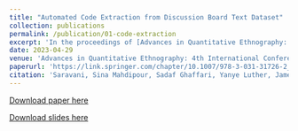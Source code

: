 ```yaml
---
title: "Automated Code Extraction from Discussion Board Text Dataset"
collection: publications
permalink: /publication/01-code-extraction
excerpt: 'In the proceedings of [Advances in Quantitative Ethnography: 4th International Conference, ICQE 2022, Copenhagen, Denmark, October 15–19, 2022](https://www.icqe22.org/).'
date: 2023-04-29
venue: 'Advances in Quantitative Ethnography: 4th International Conference'
paperurl: 'https://link.springer.com/chapter/10.1007/978-3-031-31726-2_16'
citation: 'Saravani, Sina Mahdipour, Sadaf Ghaffari, Yanye Luther, James Folkestad, and Marcia Moraes. "Automated Code Extraction from Discussion Board Text Dataset." In <i>International Conference on Quantitative Ethnography</i>, pp. 227-238. Cham: Springer Nature Switzerland, 2022.'
---
```

<!-- This paper is about the number 1. The number 2 is left for future work. -->
<!--Paper [EMNLP 2021 Workshop on Insights from Negative Results in NLP](https://insights-workshop.github.io/). -->
[Download paper here](https://arxiv.org/pdf/2210.17495.pdf)

[Download slides here](https://sinamps.github.io/files/code-extraction-slides.pdf)
<!-- Recommended citation: Your Name, You. (2009). "Paper Title Number 1." <i>Journal 1</i>. 1(1). -->
